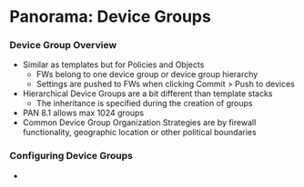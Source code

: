 # Panorama: Device Groups

### Device Group Overview
* Similar as templates but for Policies and Objects
  * FWs belong to one device group or device group hierarchy
  * Settings are pushed to FWs when clicking Commit > Push to devices
* Hierarchical Device Groups are a bit different than template stacks
  * The inheritance is specified during the creation of groups
* PAN 8.1 allows max 1024 groups
* Common Device Group Organization Strategies are by firewall functionality, geographic location or other political boundaries

### Configuring Device Groups
* 
